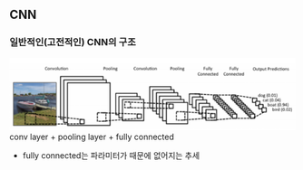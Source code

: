 ## CNN
### 일반적인(고전적인) CNN의 구조
<img src=image/CNNnet.PNG>
conv layer + pooling layer + fully connected

- fully connected는 파라미터가  때문에 없어지는 추세
